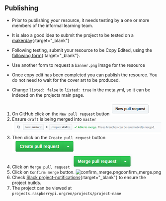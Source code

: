 ## Publishing

- Prior to publishing your resource, it needs testing by a one or more members of the informal learning team.

- It is also a good idea to submit the project to be tested on a [makerday](https://raspberrypifoundation.slack.com/messages/C38GR6T3J){:target="_blank"}

- Following testing, submit your resource to be Copy Edited, using the [following form](https://commsraspberrypi.wufoo.com/forms/comms-team-work-request/){:target="_blank"}.

- Use another form to request a `banner.png` image for the resource

- Once copy edit has been completed you can publish the resource. You do not need to wait for the cover art to be produced.

- Change `listed: false` to `listed: true` in the meta.yml, so it can be indexed on the projects main page.

1. On GitHub click on the `New pull request` button
![new_pull.png](images/pull_request_button.png)
1. Ensure `draft` is being merged into `master`
![master-draft.png](images/master-draft.png)
1. Then click on the `Create pull request` button
![create_pull.png](images/create_pull.png)
1. Click on `Merge pull request`
![merge_pull.png](images/merge_pull.png)
1. Click on `Confirm merge` button.
![confirm_merge.pngconfirm_merge.png](confirm_merge.pngconfirm_merge.png)
1. Check [Slack project-notifications](https://raspberrypifoundation.slack.com/messages/CJCB193BJ){:target="_blank"} to ensure the project builds.
1. The project can be viewed at `projects.raspberrypi.org/en/projects/project-name`

